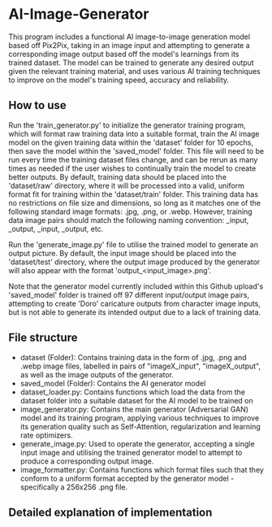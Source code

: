 # AI-Image-Generator

This program includes a functional AI image-to-image generation model based off Pix2Pix, taking in an image input and attempting to generate a corresponding image output based off the model's learnings from its trained dataset. The model can be trained to generate any desired output given the relevant training material, and uses various AI training techniques to improve on the model's training speed, accuracy and reliability. 

## How to use

Run the 'train_generator.py' to initialize the generator training program, which will format raw training data into a suitable format, train the AI image model on the given training data within the 'dataset' folder for 10 epochs, then save the model within the 'saved_model' folder. This file will need to be run every time the training dataset files change, and can be rerun as many times as needed if the user wishes to continually train the model to create better outputs. By default, training data should be placed into the 'dataset/raw' directory, where it will be processed into a valid, uniform format fit for training within the 'dataset/train' folder. This training data has no restrictions on file size and dimensions, so long as it matches one of the following standard image formats: .jpg, .png, or .webp. However, training data image pairs should match the following naming convention: <img1>_input, <img1>_output, <img2>_input, <img2>_output, etc.

Run the 'generate_image.py' file to utilise the trained model to generate an output picture. By default, the input image should be placed into the 'dataset/test' directory, where the output image produced by the generator will also appear with the format 'output_<input_image>.png'.

Note that the generator model currently included within this Github upload's 'saved_model' folder is trained off 97 different input/output image pairs, attempting to create 'Doro' caricature outputs from character image inputs, but is not able to generate its intended output due to a lack of training data.

## File structure

- dataset (Folder): Contains training data in the form of .jpg, .png and .webp image files, labelled in pairs of "imageX_input", "imageX_output", as well as the image outputs of the generator.
- saved_model (Folder): Contains the AI generator model
- dataset_loader.py: Contains functions which load the data from the dataset folder into a suitable dataset for the AI model to be trained on
- image_generator.py: Contains the main generator (Adversarial GAN) model and its training program, applying various techniques to improve its generation quality such as Self-Attention, regularization and learning rate optimizers. 
- generate_image.py: Used to operate the generator, accepting a single input image and utilising the trained generator model to attempt to produce a corresponding output image.
- image_formatter.py: Contains functions which format files such that they conform to a uniform format accepted by the generator model - specifically a 256x256 .png file.

## Detailed explanation of implementation



